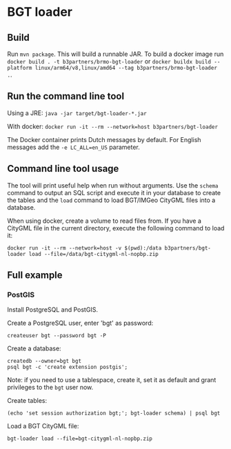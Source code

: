# BGT loader

## Build

Run `mvn package`. This will build a runnable JAR. To build a docker image run `docker build . -t b3partners/brmo-bgt-loader` or `docker buildx build --platform linux/arm64/v8,linux/amd64 --tag b3partners/brmo-bgt-loader .`.

## Run the command line tool

Using a JRE:
`java -jar target/bgt-loader-*.jar`

With docker:
`docker run -it --rm --network=host b3partners/bgt-loader`

The Docker container prints Dutch messages by default. For English messages add the `-e LC_ALL=en_US` parameter.

## Command line tool usage

The tool will print useful help when run without arguments. Use the `schema` command to output an SQL script 
and execute it in your database to create the tables and the `load` command to load BGT/IMGeo CityGML files into a database.

When using docker, create a volume to read files from. If you have a CityGML file in the current directory, execute the
following command to load it:

`docker run -it --rm --network=host -v $(pwd):/data b3partners/bgt-loader load --file=/data/bgt-citygml-nl-nopbp.zip`

## Full example

### PostGIS

Install PostgreSQL and PostGIS.

Create a PostgreSQL user, enter 'bgt' as password:
```
createuser bgt --password bgt -P
```
Create a database:
```
createdb --owner=bgt bgt
psql bgt -c 'create extension postgis';
```
Note: if you need to use a tablespace, create it, set it as default and grant privileges to the `bgt` user now.

Create tables:
```
(echo 'set session authorization bgt;'; bgt-loader schema) | psql bgt
```
Load a BGT CityGML file:
```
bgt-loader load --file=bgt-citygml-nl-nopbp.zip
```